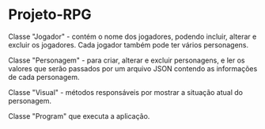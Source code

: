 # Projeto-RPG

Classe "Jogador" - contém o nome dos jogadores, podendo incluir, alterar e excluir os jogadores. Cada jogador também pode ter vários personagens.

Classe "Personagem" - para criar, alterar e excluir personagens, e ler os valores que serão passados por um arquivo JSON contendo as informações de cada personagem.

Classe "Visual" - métodos responsáveis por mostrar a situação atual do personagem.

Classe "Program" que executa a aplicação.
